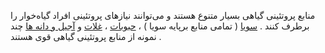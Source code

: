 منابع پروتئینی گیاهی بسیار متنوع هستند و می‌توانند نیازهای پروتئینی افراد گیاه‌خوار را برطرف کنند . 
[سویا] ( تمامی منابع برپایه سویا ) ، [حبوبات]  ، [غلات] و [آجیل و دانه ها] چند نمونه از منابع پروتئینی گیاهی قوی هستند . 

[سویا]: https://www.healthline.com/nutrition/soybeans
[حبوبات]: https://www.myfooddata.com/articles/beans-legumes-highest-protein.php
[غلات]: https://www.myfooddata.com/articles/grains-high-in-protein.php
[آجیل و دانه ها]: https://www.myfooddata.com/articles/high-protein-nuts.php
